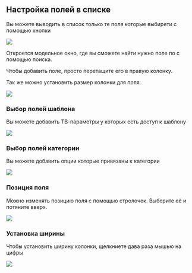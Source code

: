 ## Настройка полей в списке

Вы можете выводить в список только те поля которые выбирети с помощью кнопки

<img src="https://file.modx.pro/files/f/2/d/f2d5a31fda99b0c046976be851cddc3b.png" />

Откроется модельное окно, где вы сможете найти нужно поле по с помощью поиска.

Чтобы добавить поле, просто перетащите его в правую колонку.

Так же можно установить размер колонки для поля.

<img src="https://file.modx.pro/files/0/c/7/0c76082ca748a3d5c99ef228a5ac5d2e.png" />

### Выбор полей шаблона

Вы можете добавить ТВ-параметры у которых есть доступ к шаблону

<img src="https://file.modx.pro/files/3/e/b/3eb2f646a64e2987e26773a747faa44a.png" />

### Выбор полей категории

Вы можете добавить опции которые привязаны к категории

<img src="https://file.modx.pro/files/0/c/3/0c39b4dac32229d8f937cdec0e7da180.png" />


### Позиция поля
Можно изменять позицию поля с помощью стролочек. Выберите её и потяните вверх.

<img src="https://file.modx.pro/files/e/c/3/ec3519e7799d005daee333c289d2ff96.png" />

### Установка ширины
Чтобы установить ширину колонки, щелкниете дава раза мышью на цифры

<img src="https://file.modx.pro/files/b/4/d/b4d7df88e3ac95ad0d17178ca8b83896.png" />